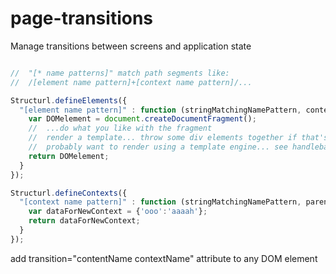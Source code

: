# page-transitions
Manage transitions between screens and application state

```javascript

//  "[* name patterns]" match path segments like:
//  /[element name pattern]+[context name pattern]/...

Structurl.defineElements({
  "[element name pattern]" : function (stringMatchingNamePattern, context) {
    var DOMelement = document.createDocumentFragment();
    //  ...do what you like with the fragment
    //  render a template... throw some div elements together if that's your style...
    //  probably want to render using a template engine... see handlebars example
    return DOMelement;
  }
});

Structurl.defineContexts({
  "[context name pattern]" : function (stringMatchingNamePattern, parentContext, parentELement) {
    var dataForNewContext = {'ooo':'aaaah'};
    return dataForNewContext;
  }
});
```

add transition="contentName contextName" attribute to any DOM element
